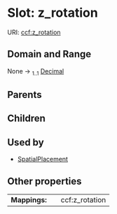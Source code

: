 
# Slot: z_rotation




URI: [ccf:z_rotation](http://purl.org/ccf/z_rotation)


## Domain and Range

None &#8594;  <sub>1..1</sub> [Decimal](types/Decimal.md)

## Parents


## Children


## Used by

 * [SpatialPlacement](SpatialPlacement.md)

## Other properties

|  |  |  |
| --- | --- | --- |
| **Mappings:** | | ccf:z_rotation |


